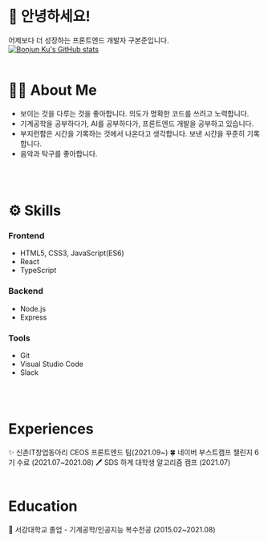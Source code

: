 # 👋 안녕하세요!
어제보다 더 성장하는 프론트엔드 개발자 구본준입니다.<br />
[![Bonjun Ku's GitHub stats](https://github-readme-stats.vercel.app/api?username=bonjunku)](https://github.com/anuraghazra/github-readme-stats)
<br />
<br />
# 💁🏻 About Me
- 보이는 것을 다루는 것을 좋아합니다. 의도가 명확한 코드를 쓰려고 노력합니다.
- 기계공학을 공부하다가, AI를 공부하다가, 프론트엔드 개발을 공부하고 있습니다.
- 부지런함은 시간을 기록하는 것에서 나온다고 생각합니다. 보낸 시간을 꾸준히 기록합니다.
- 음악과 탁구를 좋아합니다.
<br />
<br />  

# ⚙ Skills
### Frontend
- HTML5, CSS3, JavaScript(ES6)
- React
- TypeScript
### Backend
- Node.js
- Express
### Tools
- Git
- Visual Studio Code
- Slack
<br />
<br />  

# Experiences
:sparkles: 신촌IT창업동아리 <a link="https://www.ceos.or.kr/">CEOS</a> 프론트엔드 팀(2021.09~)
🍀 네이버 부스트캠프 챌린지 6기 수료 (2021.07~2021.08)
🖊 SDS 하계 대학생 알고리즘 캠프 (2021.07)
<br />
<br />  

# Education
🏫 서강대학교 졸업 - 기계공학/인공지능 복수전공 (2015.02~2021.08)
